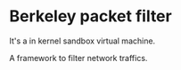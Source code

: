 # Berkeley packet filter

It's a in kernel sandbox virtual machine.

A framework to filter network traffics.

